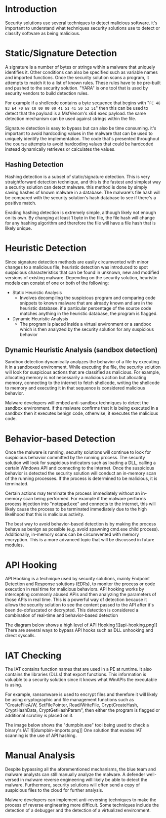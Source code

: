 # Introduction
Security solutions use several techniques to detect malicious software. it's important to understand what techniques security solutions use to detect or classify software as being malicious.
# Static/Signature Detection
A signature is a number of bytes or strings within a malware that uniquely identifies it. Other conditions can also be specified such as variable names and imported functions. Once the security solution scans a program, it attempts to match it to a list of known rules. These rules have to be pre-built and pushed to the security solution. "YARA" is one tool that is used by security vendors to build detection rules. 

For example if a shellcode contains a byte sequence that begins with "`FC 48 83 E4 F0 E8 C0 00 00 00 41 51 41 50 52 51`" then this can be used to detect that the payload is a MsfVenom's x64 exec payload. the same detection mechanism can be used against strings within the file.

Signature detection is easy to bypass but can also  be time consuming. it's important to avoid hardcoding values in the malware that can be used to uniquely  identify the implementation. The code that's presented throughout the course attempts to avoid hardcoding values that could be hardcoded instead dynamically retrieves or calculates the values.

## Hashing Detection 
Hashing detection is a subset of static/signature detection. This is very straightforward detection technique, and this is the fastest and simplest way a security solution can detect malware. this method is done by simply saving hashes of known malware in a database. The malware's file hash will be compared with the security solution's hash database to see if there's a positive match.

Evading hashing detection is extremely simple, although likely not enough on its own. By changing at least 1 byte in the file, the file hash will change for any hashing algorithm and therefore the file will have a file hash that is likely unique.

# Heuristic Detection
Since signature detection methods are easily circumvented with minor changes to a malicious file, heuristic detection was introduced to spot suspicious characteristics that can be found in  unknown, new and modified versions of existing malware. Depending on  the security solution, heuristic models can consist of one or both of the following:
- Static Heuristic Analysis
	- Involves decompiling the suspicious program and comparing code snippets to known malware that are already known and are in the heuristic database. if a particular percentage of the source code matches anything in the heuristic database, the program is flagged.
- Dynamic Heuristic Analysis
	- The program is placed inside a virtual environment or a sandbox which is then analyzed by the security solution for any suspicious behavior
## Dynamic Heuristic Analysis (sandbox detection)
Sandbox detection dynamically analyzes the behavior of a file by executing it in a sandboxed environment. While executing the file, the security solution will look for suspicious actions that are classified as malicious. For example, allocating memory is not necessarily a malicious action but allocating memory, connecting to the internet to fetch shellcode, writing the shellcode to memory and executing it in that sequence is considered malicious behavior.

Malware developers will embed anti-sandbox techniques to detect the sandbox environment. if the malware confirms that it is being executed in a sandbox then it executes benign code, otherwise, it executes the malicious code.

# Behavior-based Detection
Once the malware is running, security solutions will continue to look for suspicious behavior committed by the running process. The security solution will look for suspicious indicators such as loading a DLL, calling a certain Windows API and connecting to the internet. Once the suspicious behavior is detected the security solution will conduct an in-memory scan of the running processes. If the process is determined to be malicious, it is terminated.

Certain actions may terminate the process immediately without an in-memory scan being performed. For example if the malware performs process injection into "notepad.exe" and connects to the internet, this will likely cause the process to be terminated immediately due to the high likelihood that this is malicious activity.

The best way to avoid behavior-based detection is by making the process behave as benign as possible (e.g. avoid spawning cmd.exe child process). Additionally, in-memory scans can be circumvented with memory encryption. This is a more advanced topic that will be discussed in future modules.

# API Hooking
API Hooking is a technique used by security solutions, mainly Endpoint Detection and Response solutions (EDRs), to monitor the process or code execution in real time for malicious behaviors. API hooking works by intercepting commonly abused APIs and then analyzing the parameters of those APIs in real time. This is a powerful way of detection because it allows the security solution to see the content passed to the API after it's been de-obfuscated or decrypted. This detection is considered a combination of real-time and behavior-based detection

The diagram below shows a high level of API Hooking
![[api-hooking.png]]
There are several ways to bypass API hooks such as DLL unhooking and direct syscalls.
# IAT Checking
The IAT contains function names that are used in a PE at runtime. It also contains the libraries (DLLs) that export functions.  This information is valuable to a security solution since it knows what WinAPIs the executable is using.

For example, ransomware is used to encrypt files and therefore it will likely be using cryptographic and file management functions such as "CreateFileA/W, SetFilePointer, Read/WriteFile, CryptCreateHash, CryptHashData, CryptGetHashParam", then either the program is flagged or additional scrutiny is placed on it.

The image below shows the "dumpbin.exe" tool being used to check a binary's IAT
![[dumpbin-imports.png]]
One solution that evades IAT scanning is the use of API hashing.
# Manual Analysis
Despite bypassing all the aforementioned mechanisms, the blue team and malware analysts can still manually analyze the malware. A defender well-versed in malware reverse engineering will likely be able to detect the malware. Furthermore, security solutions will often send a copy of suspicious files to the cloud for further analysis.

Malware developers can implement anti-reversing techniques to make the process of reverse engineering more difficult. Some techniques include the detection of a debugger and the detection of a virtualized environment.
